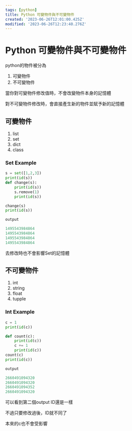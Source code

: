 ```yaml
---
tags: [python]
title: Python 可變物件與不可變物件
created: '2023-06-26T12:01:00.425Z'
modified: '2023-06-26T12:23:40.276Z'
---
```


# Python 可變物件與不可變物件

python的物件被分為  
1. 可變物件
2. 不可變物件

當你對可變物件修改值時，不會改變物件本身的記憶體  

對不可變物件修改時，會直接產生新的物件並賦予新的記憶體

## 可變物件

1. list
2. set
3. dict
4. class

### Set Example

```python
s = set([1,2,3])
print(id(s))
def change(s):
    print(id(s))
    s.remove(1)
    print(id(s))

change(s)
print(id(s))

output

1495543984864
1495543984864
1495543984864
1495543984864
```
去修改時也不會影響Set的記憶體


## 不可變物件
1. int
2. string
3. float
4. tupple

### Int Example

```python
c = 1
print(id(c))

def count(c):
    print(id(c))
    c += 1
    print(id(c))
count(c)
print(id(c))

output 

2660491094320
2660491094320
2660491094352
2660491094320
```
可以看到第二個output ID還是一樣  

不過只要修改過後，ID就不同了

本來的c也不會受影響




